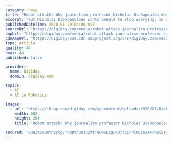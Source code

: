 ```yaml
---
category: news
title: "Robot attack: Why journalism professor Nicholas Diakopoulos doesn’t fear the automation of newsrooms"
excerpt: "But Nicholas Diakopoulous wants people to stop worrying. In a new book, “Automating the News: How Algorithms Are Rewriting the Media,” he argues that far from destroying jobs in journalism, artificial intelligence appears to be creating them. Digiday caught up with Diakopoulous, who oversees Northwestern University’s Computational ..."
publishedDateTime: 2020-01-20T04:00:00Z
sourceUrl: "https://digiday.com/media/robot-attack-journalism-professor-nicholas-diakopoulos-doesnt-fear-automation-newsrooms/"
ampUrl: "https://digiday.com/media/robot-attack-journalism-professor-nicholas-diakopoulos-doesnt-fear-automation-newsrooms/amp/"
cdnAmpUrl: "https://digiday-com.cdn.ampproject.org/c/s/digiday.com/media/robot-attack-journalism-professor-nicholas-diakopoulos-doesnt-fear-automation-newsrooms/amp/"
type: article
quality: 44
heat: 44
published: false

provider:
  name: Digiday
  domain: digiday.com

topics:
  - AI
  - AI in Robotics

images:
  - url: "https://i0.wp.com/digiday.com/wp-content/uploads/2020/01/Diakopoulos.jpg?fit=682%2C284&ssl=1"
    width: 682
    height: 284
    title: "Robot attack: Why journalism professor Nicholas Diakopoulos doesn’t fear the automation of newsrooms"

secured: "VuaZA2VQaYnBytgVrPDBVhun3/ZWITqQwGLCguKOjr31Pnl661axA+FwBi51y28E8DKNQEUIpda18Ep9v6nCnB0NfiOD4wpNgB1VaDt7uznVDCEMWaVojWdl7Ve23x6lmj9ETcQw3YlyajPULVlNBhxhurUmeRYF5MGoaE92mUxuPbrNP6wTQGBpC6AAV60A4w9x4ab4esh1MtAssjbCwdPnIX+KJR0NB1QsxF9d62aruCMSe12I1/KyXKtgfuz/F0ApdpEwFqYhG+HiRHpYOy+gM+OWSMmRygyIlKYHqWVb1aQsQZ1JXObz9i8x/uL0w1BKqDGYL3VvhXt7JTKQuKwC1YIsI3DEhp26VXmI0zuNNGX12zcCNP2wA1Qgi9XAUoS8PlwQpNuHgOrucYwazjbZ5zq3EGQ/2sU5zNPe0OPiLNjYgpv8pwRDn2hSAk1d8f5KuIqkshpSGUBuI2sBsQ==;6ZsLcGaDy/LESRWOHLa1ug=="
---
```


